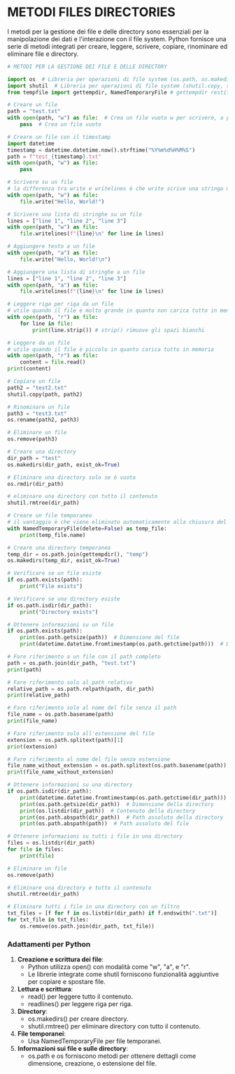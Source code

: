 # METODI FILES DIRECTORIES

I metodi per la gestione dei file e delle directory sono essenziali per la manipolazione dei dati e l'interazione con il file system. Python fornisce una serie di metodi integrati per creare, leggere, scrivere, copiare, rinominare ed eliminare file e directory.

```python  
# METODI PER LA GESTIONE DEI FILE E DELLE DIRECTORY

import os  # Libreria per operazioni di file system (os.path, os.makedirs, os.remove, os.rename)
import shutil  # Libreria per operazioni di file system (shutil.copy, shutil.rmtree)
from tempfile import gettempdir, NamedTemporaryFile # gettempdir restituisce la directory temporanea NameTemporaryFile crea un file temporaneo

# Creare un file  
path = "test.txt"  
with open(path, "w") as file:  # Crea un file vuoto w per scrivere, a per aggiungere, r per leggere
    pass  # Crea un file vuoto

# Creare un file con il timestamp  
import datetime  
timestamp = datetime.datetime.now().strftime("%Y%m%d%H%M%S")  
path = f"test_{timestamp}.txt"  
with open(path, "w") as file:  
    pass

# Scrivere su un file
# la differenza tra write e writelines è che write scrive una stringa mentre writelines scrive una lista di stringhe
with open(path, "w") as file:  
    file.write("Hello, World!")

# Scrivere una lista di stringhe su un file  
lines = ["line 1", "line 2", "line 3"]  
with open(path, "w") as file:  
    file.writelines(f"{line}\n" for line in lines)

# Aggiungere testo a un file  
with open(path, "a") as file:  
    file.write("Hello, World!\n")

# Aggiungere una lista di stringhe a un file  
lines = ["line 1", "line 2", "line 3"]  
with open(path, "a") as file:  
    file.writelines(f"{line}\n" for line in lines)

# Leggere riga per riga da un file  
# utile quando il file è molto grande in quanto non carica tutto in memoria
with open(path, "r") as file:  
    for line in file:  
        print(line.strip()) # strip() rimuove gli spazi bianchi

# Leggere da un file  
# utile quando il file è piccolo in quanto carica tutto in memoria
with open(path, "r") as file:  
    content = file.read()  
print(content)

# Copiare un file  
path2 = "test2.txt"  
shutil.copy(path, path2)

# Rinominare un file  
path3 = "test3.txt"  
os.rename(path2, path3)

# Eliminare un file  
os.remove(path3)

# Creare una directory  
dir_path = "test"  
os.makedirs(dir_path, exist_ok=True)

# Eliminare una directory solo se è vuota
os.rmdir(dir_path)

# eliminare una directory con tutto il contenuto
shutil.rmtree(dir_path)

# Creare un file temporaneo  
# il vantaggio è che viene eliminato automaticamente alla chiusura del programma
with NamedTemporaryFile(delete=False) as temp_file:  
    print(temp_file.name)

# Creare una directory temporanea  
temp_dir = os.path.join(gettempdir(), "temp")  
os.makedirs(temp_dir, exist_ok=True)

# Verificare se un file esiste  
if os.path.exists(path):  
    print("File exists")

# Verificare se una directory esiste  
if os.path.isdir(dir_path):  
    print("Directory exists")

# Ottenere informazioni su un file  
if os.path.exists(path):  
    print(os.path.getsize(path))  # Dimensione del file  
    print(datetime.datetime.fromtimestamp(os.path.getctime(path)))  # Data di creazione

# Fare riferimento a un file con il path completo
path = os.path.join(dir_path, "test.txt")
print(path)

# Fare riferimento solo al path relativo
relative_path = os.path.relpath(path, dir_path)
print(relative_path)

# Fare riferimento solo al nome del file senza il path  
file_name = os.path.basename(path)  
print(file_name)

# Fare riferimento solo all'estensione del file  
extension = os.path.splitext(path)[1]  
print(extension)

# Fare riferimento al nome del file senza estensione  
file_name_without_extension = os.path.splitext(os.path.basename(path))[0]  
print(file_name_without_extension)

# Ottenere informazioni su una directory  
if os.path.isdir(dir_path):  
    print(datetime.datetime.fromtimestamp(os.path.getctime(dir_path))) # Data di creazione
    print(os.path.getsize(dir_path))  # Dimensione della directory
    print(os.listdir(dir_path))  # Contenuto della directory
    print(os.path.abspath(dir_path))  # Path assoluto della directory
    print(os.path.abspath(path))  # Path assoluto del file

# Ottenere informazioni su tutti i file in una directory  
files = os.listdir(dir_path)  
for file in files:  
    print(file)

# Eliminare un file  
os.remove(path)

# Eliminare una directory e tutto il contenuto  
shutil.rmtree(dir_path)

# Eliminare tutti i file in una directory con un filtro  
txt_files = [f for f in os.listdir(dir_path) if f.endswith(".txt")]  
for txt_file in txt_files:  
    os.remove(os.path.join(dir_path, txt_file))  
```

### **Adattamenti per Python**

1. **Creazione e scrittura dei file**:  
   * Python utilizza open() con modalità come "w", "a", e "r".  
   * Le librerie integrate come shutil forniscono funzionalità aggiuntive per copiare e spostare file.  
2. **Lettura e scrittura**:  
   * read() per leggere tutto il contenuto.  
   * readlines() per leggere riga per riga.  
3. **Directory**:  
   * os.makedirs() per creare directory.  
   * shutil.rmtree() per eliminare directory con tutto il contenuto.  
4. **File temporanei**:  
   * Usa NamedTemporaryFile per file temporanei.  
5. **Informazioni sui file e sulle directory**:  
   * os.path e os forniscono metodi per ottenere dettagli come dimensione, creazione, o estensione del file.